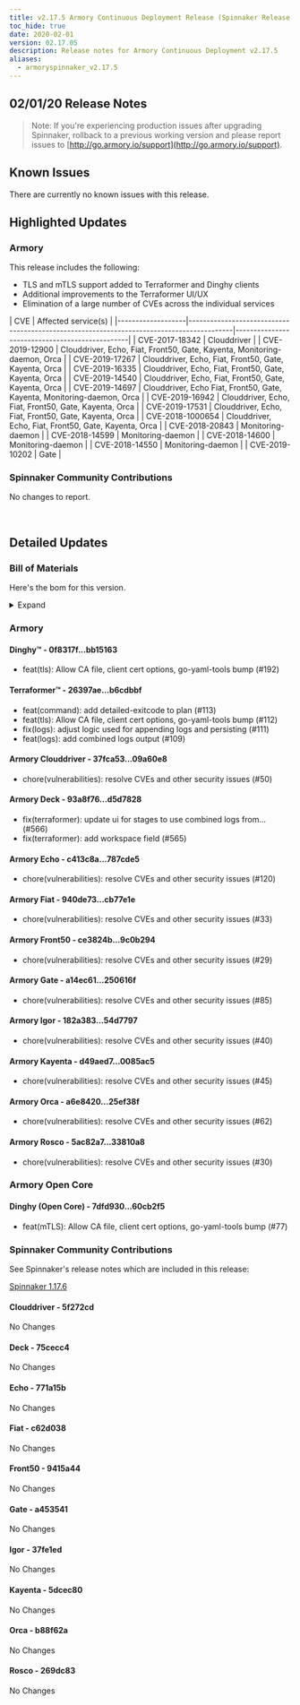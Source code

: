 ```yaml
---
title: v2.17.5 Armory Continuous Deployment Release (Spinnaker Release 1.17.6)
toc_hide: true
date: 2020-02-01
version: 02.17.05
description: Release notes for Armory Continuous Deployment v2.17.5
aliases:
  - armoryspinnaker_v2.17.5
---
```


## 02/01/20 Release Notes


> Note: If you're experiencing production issues after upgrading Spinnaker, rollback to a previous working version and please report issues to [http://go.armory.io/support](http://go.armory.io/support).

## Known Issues

There are currently no known issues with this release.

## Highlighted Updates

### Armory
This release includes the following:

- TLS and mTLS support added to Terraformer and Dinghy clients
- Additional improvements to the Terraformer UI/UX
- Elimination of a large number of CVEs across the individual services

| CVE | Affected service(s) |
|-------------------|------------------------------------------------------------------------------------------|------------------------------------------------|
| CVE-2017-18342 | Clouddriver |
| CVE-2019-12900 | Clouddriver, Echo, Fiat, Front50, Gate, Kayenta, Monitoring-daemon, Orca |
| CVE-2019-17267 | Clouddriver, Echo, Fiat, Front50, Gate, Kayenta, Orca |
| CVE-2019-16335 | Clouddriver, Echo, Fiat, Front50, Gate, Kayenta, Orca  |
| CVE-2019-14540 | Clouddriver, Echo, Fiat, Front50, Gate, Kayenta, Orca  |
| CVE-2019-14697 | Clouddriver, Echo Fiat, Front50, Gate, Kayenta, Monitoring-daemon, Orca |
| CVE-2019-16942 | Clouddriver, Echo, Fiat, Front50, Gate, Kayenta, Orca  |
| CVE-2019-17531 | Clouddriver, Echo, Fiat, Front50, Gate, Kayenta, Orca  |
| CVE-2018-1000654 | Clouddriver, Echo, Fiat, Front50, Gate, Kayenta, Orca  |
| CVE-2018-20843 | Monitoring-daemon |
| CVE-2018-14599 | Monitoring-daemon |
| CVE-2018-14600 | Monitoring-daemon |
| CVE-2018-14550 | Monitoring-daemon |
| CVE-2019-10202 | Gate |

###  Spinnaker Community Contributions

No changes to report.

<br>

## Detailed Updates

### Bill of Materials
Here's the bom for this version.
<details><summary>Expand</summary>
<pre class="highlight">
<code>version: 2.17.5-rc4012
timestamp: "2020-01-31 22:34:06"
services:
  clouddriver:
    version: 6.4.4-09a60e8-5f272cd-rc1069
  deck:
    version: 2.13.4-d5d7828-75cecc4-rc254
  dinghy:
    version: 0.0.4-bb15163-rc2012
  echo:
    version: 2.9.1-787cde5-771a15b-rc593
  fiat:
    version: 1.8.3-cb77e1e-c62d038-rc1069
  front50:
    version: 0.20.1-9c0b294-9415a44-rc1066
  gate:
    version: 1.13.0-250616f-a453541-rc2208
  igor:
    version: 1.7.0-54d7797-37fe1ed-rc912
  kayenta:
    version: 0.12.0-0085ac5-5dcec80-rc822
  monitoring-daemon:
    version: 0.16.0-cbc7624-rc2
  monitoring-third-party:
    version: 0.16.0-cbc7624-rc2
  orca:
    version: 2.11.2-25ef38f-b88f62a-rc953
  rosco:
    version: 0.15.1-33810a8-269dc83-rc905
  terraformer:
    version: 0.0.2-b6cdbbf-rc20
dependencies:
  redis:
    version: 2:2.8.4-2
artifactSources:
  dockerRegistry: docker.io/armory</code>
</pre>
</details>



### Armory
#### Dinghy&trade; - 0f8317f...bb15163
- feat(tls): Allow CA file, client cert options, go-yaml-tools bump (#192)

#### Terraformer&trade; - 26397ae...b6cdbbf
 - feat(command): add detailed-exitcode to plan (#113)
 - feat(tls): Allow CA file, client cert options, go-yaml-tools bump (#112)
 - fix(logs): adjust logic used for appending logs and persisting (#111)
 - feat(logs): add combined logs output (#109)

#### Armory Clouddriver  - 37fca53...09a60e8
 - chore(vulnerabilities): resolve CVEs and other security issues (#50)

#### Armory Deck  - 93a8f76...d5d7828
 - fix(terraformer): update ui for stages to use combined logs from... (#566)
 - fix(terraformer): add workspace field (#565)

#### Armory Echo  - c413c8a...787cde5
 - chore(vulnerabilities): resolve CVEs and other security issues (#120)

#### Armory Fiat  - 940de73...cb77e1e
 - chore(vulnerabilities): resolve CVEs and other security issues (#33)

#### Armory Front50  - ce3824b...9c0b294
 - chore(vulnerabilities): resolve CVEs and other security issues (#29)

#### Armory Gate  - a14ec61...250616f
 - chore(vulnerabilities): resolve CVEs and other security issues (#85)

#### Armory Igor  - 182a383...54d7797
 - chore(vulnerabilities): resolve CVEs and other security issues (#40)

#### Armory Kayenta  - d49aed7...0085ac5
 - chore(vulnerabilities): resolve CVEs and other security issues (#45)

#### Armory Orca  - a6e8420...25ef38f
 - chore(vulnerabilities): resolve CVEs and other security issues (#62)

#### Armory Rosco  - 5ac82a7...33810a8
 - chore(vulnerabilities): resolve CVEs and other security issues (#30)


### Armory Open Core
#### Dinghy (Open Core) - 7dfd930...60cb2f5
 - feat(mTLS): Allow CA file, client cert options, go-yaml-tools bump (#77)

###  Spinnaker Community Contributions
See Spinnaker's release notes which are included in this release:

[Spinnaker 1.17.6](https://www.spinnaker.io/community/releases/versions/1-17-6-changelog#individual-service-changes)

#### Clouddriver  - 5f272cd
No Changes

#### Deck  - 75cecc4
No Changes

#### Echo  - 771a15b
No Changes

#### Fiat  - c62d038
No Changes

#### Front50  - 9415a44
No Changes

#### Gate  - a453541
No Changes

#### Igor  - 37fe1ed
No Changes

#### Kayenta  - 5dcec80
No Changes

#### Orca  - b88f62a
No Changes

#### Rosco  - 269dc83
No Changes
